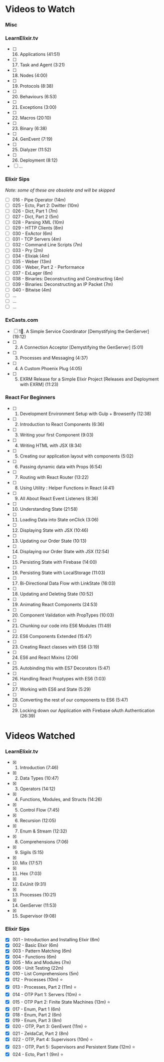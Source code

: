 # Videos to Watch

### Misc

### LearnElixir.tv
- [ ] 16. Applications (41:51)
- [ ] 17. Task and Agent (3:21)
- [ ] 18. Nodes (4:00)
- [ ] 19. Protocols (8:38)
- [ ] 20. Behaviours (6:53)
- [ ] 21. Exceptions (3:00)
- [ ] 22. Macros (20:10)
- [ ] 23. Binary (6:38)
- [ ] 24. GenEvent (7:19)
- [ ] 25. Dialyzer (11:52)
- [ ] 26. Deployment (8:12)
- [ ] ...

### Elixir Sips
_Note: some of these are obsolete and will be skipped_
- [ ] 016 - Pipe Operator (14m)
- [ ] 025 - Ecto, Part 2: Dwitter (10m)
- [ ] 026 - Dict, Part 1 (7m)
- [ ] 027 - Dict, Part 2 (5m)
- [ ] 028 - Parsing XML (10m)
- [ ] 029 - HTTP Clients (8m)
- [ ] 030 - ExActor (6m)
- [ ] 031 - TCP Servers (4m)
- [ ] 032 - Command Line Scripts (7m)
- [ ] 033 - Pry (2m)
- [ ] 034 - Elixiak (4m)
- [ ] 035 - Weber (13m)
- [ ] 036 - Weber, Part 2 - Performance
- [ ] 037 - ExLager (6m)
- [ ] 038 - Binaries: Deconstructing and Constructing (4m)
- [ ] 039 - Binaries: Deconstructing an IP Packet (7m)
- [ ] 040 - Bitwise (4m)
- [ ] ...
- [ ] ...
- [ ] ...

### ExCasts.com
- [ ] 1. A Simple Service Coordinator [Demystifying the GenServer] (19:12)
- [ ] 2. A Connection Acceptor [Demystifying the GenServer] (5:01)
- [ ] 3. Processes and Messaging (4:37)
- [ ] 4. A Custom Phoenix Plug (4:05)
- [ ] 5. EXRM Release for a Simple Elixir Project [Releases and Deployment with EXRM] (11:23)

### React For Beginners
- [ ] 1. Development Environment Setup with Gulp + Browserify (12:38)
- [ ] 2. Introduction to React Components (6:36)
- [ ] 3. Writing your first Component (9:03)
- [ ] 4. Writing HTML with JSX (8:34)
- [ ] 5. Creating our application layout with components (5:02)
- [ ] 6. Passing dynamic data with Props (6:54)
- [ ] 7. Routing with React Router (13:22)
- [ ] 8. Using Utility : Helper Functions in React (4:41)
- [ ] 9. All About React Event Listeners (8:36)
- [ ] 10. Understanding State (21:58)
- [ ] 11. Loading Data into State onClick (3:06)
- [ ] 12. Displaying State with JSX (10:46)
- [ ] 13. Updating our Order State (10:13)
- [ ] 14. Displaying our Order State with JSX (12:54)
- [ ] 15. Persisting State with Firebase (14:00)
- [ ] 16. Persisting State with LocalStorage (11:03)
- [ ] 17. Bi-Directional Data Flow with LinkState (16:03)
- [ ] 18. Updating and Deleting State (10:52)
- [ ] 19. Animating React Components (24:53)
- [ ] 20. Component Validation with PropTypes (10:03)
- [ ] 21. Chunking our code into ES6 Modules (11:49)
- [ ] 22. ES6 Components Extended (15:47)
- [ ] 23. Creating React classes with ES6 (3:19)
- [ ] 24. ES6 and React Mixins (2:06)
- [ ] 25. Autobinding this with ES7 Decorators (5:47)
- [ ] 26. Handling React Proptypes with ES6 (1:03)
- [ ] 27. Working with ES6 and State (5:29)
- [ ] 28. Converting the rest of our components to ES6 (5:47)
- [ ] 29. Locking down our Application with Firebase oAuth Authentication (26:39)

# Videos Watched

### LearnElixir.tv
- [x] 1. Introduction (7:46)
- [x] 2. Data Types (10:47)
- [x] 3. Operators (14:12)
- [x] 4. Functions, Modules, and Structs (14:26)
- [x] 5. Control Flow (7:45)
- [x] 6. Recursion (12:05)
- [x] 7. Enum & Stream (12:32)
- [x] 8. Comprehensions (7:06)
- [x] 9. Sigils (5:15)
- [x] 10. Mix (17:57)
- [x] 11. Hex (7:03)
- [x] 12. ExUnit (9:31)
- [x] 13. Processes (10:21)
- [x] 14. GenServer (11:53)
- [x] 15. Supervisor (9:08)

### Elixir Sips
- [x] 001 - Introduction and Installing Elixir (6m)
- [x] 002 - Basic Elixir (6m)
- [x] 003 - Pattern Matching (6m)
- [x] 004 - Functions (6m)
- [x] 005 - Mix and Modules (7m)
- [x] 006 - Unit Testing (22m)
- [x] 010 - List Comprehensions (5m)
- [x] 012 - Processes (10m) :star:
- [x] 013 - Processes, Part 2 (11m) :star:
- [x] 014 - OTP Part 1: Servers (10m) :star:
- [x] 015 - OTP Part 2: Finite State Machines (13m) :star:
- [x] 017 - Enum, Part 1 (6m)
- [x] 018 - Enum, Part 2 (6m)
- [x] 019 - Enum, Part 3 (8m)
- [x] 020 - OTP, Part 3: GenEvent (11m) :star:
- [x] 021 - ZeldaCat, Part 2 (8m)
- [x] 022 - OTP, Part 4: Supervisors (10m) :star:
- [x] 023 - OTP, Part 5: Supervisors and Persistent State (12m) :star:
- [x] 024 - Ecto, Part 1 (9m) :star:
